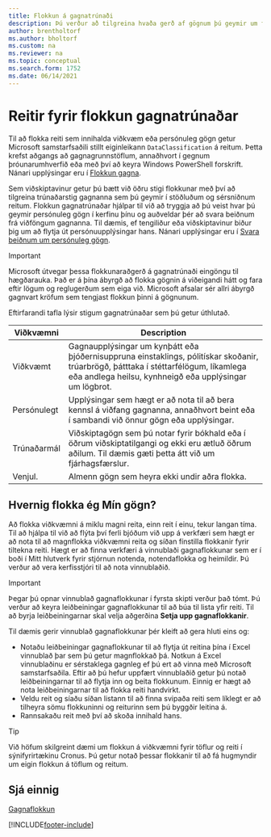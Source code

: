 ```yaml
---
title: Flokkun á gagnatrúnaði
description: Þú verður að tilgreina hvaða gerð af gögnum þú geymir um fólk svo að þú getir svarað beiðnum frá viðföngum gagnanna.
author: brentholtorf
ms.author: bholtorf
ms.custom: na
ms.reviewer: na
ms.topic: conceptual
ms.search.form: 1752
ms.date: 06/14/2021
---
```


# Reitir fyrir flokkun gagnatrúnaðar
Til að flokka reiti sem innihalda viðkvæm eða persónuleg gögn getur Microsoft samstarfsaðili stillt eiginleikann ```DataClassification``` á reitum. Þetta krefst aðgangs að gagnagrunnstöflum, annaðhvort í gegnum þróunarumhverfið eða með því að keyra Windows PowerShell forskrift. Nánari upplýsingar eru í [Flokkun gagna](/dynamics365/business-central/dev-itpro/developer/devenv-classifying-data).  

Sem viðskiptavinur getur þú bætt við öðru stigi flokkunar með því að tilgreina trúnaðarstig gagnanna sem þú geymir í stöðluðum og sérsniðnum reitum. Flokkun gagnatrúnaðar hjálpar til við að tryggja að þú veist hvar þú geymir persónuleg gögn í kerfinu þínu og auðveldar þér að svara beiðnum frá viðföngum gagnanna. Til dæmis, ef tengiliður eða viðskiptavinur biður þig um að flytja út persónuupplýsingar hans. Nánari upplýsingar eru í [Svara beiðnum um persónuleg gögn](admin-responding-to-requests-about-personal-data.md).

> [!Important]
> Microsoft útvegar þessa flokkunaraðgerð á gagnatrúnaði eingöngu til hægðarauka. Það er á þína ábyrgð að flokka gögnin á viðeigandi hátt og fara eftir lögum og reglugerðum sem eiga við. Microsoft afsalar sér allri ábyrgð gagnvart kröfum sem tengjast flokkun þinni á gögnunum.  

Eftirfarandi tafla lýsir stigum gagnatrúnaðar sem þú getur úthlutað.

|Viðkvæmni|Description|
|----|----|
|Viðkvæmt | Gagnaupplýsingar um kynþátt eða þjóðernisuppruna einstaklings, pólitískar skoðanir, trúarbrögð, þátttaka í stéttarfélögum, líkamlega eða andlega heilsu, kynhneigð eða upplýsingar um lögbrot. |
|Persónulegt | Upplýsingar sem hægt er að nota til að bera kennsl á viðfang gagnanna, annaðhvort beint eða í sambandi við önnur gögn eða upplýsingar.|
|Trúnaðarmál | Viðskiptagögn sem þú notar fyrir bókhald eða í öðrum viðskiptatilgangi og ekki eru ætluð öðrum aðilum. Til dæmis gæti þetta átt við um fjárhagsfærslur.|
|Venjul. | Almenn gögn sem heyra ekki undir aðra flokka.|

## Hvernig flokka ég Mín gögn?
Að flokka viðkvæmni á miklu magni reita, einn reit í einu, tekur langan tíma. Til að hjálpa til við að flýta því ferli bjóðum við upp á verkfæri sem hægt er að nota til að magnflokka viðkvæmni reita og síðan fínstilla flokkanir fyrir tiltekna reiti. Hægt er að finna verkfæri á vinnublaði gagnaflokkunar sem er í boði í Mitt hlutverk fyrir stjórnun notenda, notendaflokka og heimildir. Þú verður að vera kerfisstjóri til að nota vinnublaðið.

> [!Important]
> Þegar þú opnar vinnublað gagnaflokkunar í fyrsta skipti verður það tómt. Þú verður að keyra leiðbeiningar gagnaflokkunar til að búa til lista yfir reiti. Til að byrja leiðbeiningarnar skal velja aðgerðina **Setja upp gagnaflokkanir**.

Til dæmis gerir vinnublað gagnaflokkunar þér kleift að gera hluti eins og:  

* Notaðu leiðbeiningar gagnaflokkunar til að flytja út reitina þína í Excel vinnublað þar sem þú getur magnflokkað þá. Notkun á Excel vinnublaðinu er sérstaklega gagnleg ef þú ert að vinna með Microsoft samstarfsaðila. Eftir að þú hefur uppfært vinnublaðið getur þú notað leiðbeiningarnar til að flytja inn og beita flokkunum. Einnig er hægt að nota leiðbeiningarnar til að flokka reiti handvirkt.  
* Veldu reit og síaðu síðan listann til að finna svipaða reiti sem líklegt er að tilheyra sömu flokkuninni og reiturinn sem þú byggðir leitina á.  
* Rannsakaðu reit með því að skoða innihald hans.  

> [!Tip]
> Við höfum skilgreint dæmi um flokkun á viðkvæmni fyrir töflur og reiti í sýnifyrirtækinu Cronus. Þú getur notað þessar flokkanir til að fá hugmyndir um eigin flokkun á töflum og reitum.

## Sjá einnig

[Gagnaflokkun](/dynamics365/business-central/dev-itpro/developer/devenv-classifying-data)  


[!INCLUDE[footer-include](includes/footer-banner.md)]
